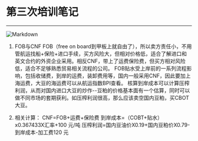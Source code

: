 ﻿# 第三次培训笔记



---






![Markdown](http://i1.piimg.com/590848/cd23dea6734451bc.png)


 1. FOB与CNF
FOB（free on board到甲板上就自由了），所以卖方责任小，不用管航运找船+保险+进口手续，买方风险大，但相对价格低，适合了解进口和英文合约的外资企业采用。相反CNF，带上了运费保险费，但买方相对风险低，适合不足够熟悉贸易相关流程的公司。
FOB贴水受上岸前的一系列流程影响，包括收储费，到岸的运费，装卸费用等，国内一般采用CNF，因此要加上海运费，大豆的海运费可以从航运指数BPI查看。
核算到岸成本可以计算压榨利润，从而对国内进口大豆的炒作--豆粕的价格基本面有一个估算，同时可以做不同市场的套期获利。如压榨利润很高，那么应该卖空国内豆粕，买CBOT大豆。

2. 相关计算：
CNF=FOB+运费+保险费
到岸成本=（COBT+贴水）x0.367433X汇率+100  元/吨
压榨利润=国内豆油价X0.19+国内豆粕价X0.79-到岸成本-加工费120  元

